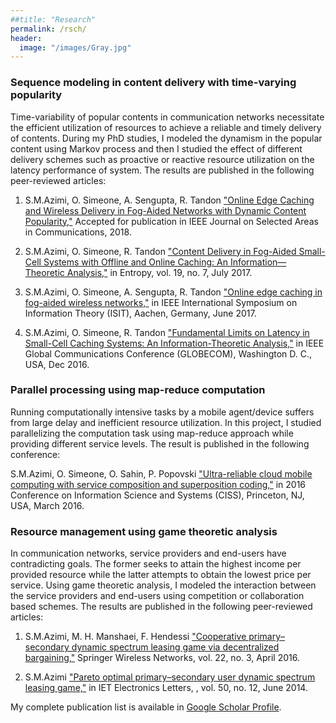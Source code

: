 ```yaml
---
##title: "Research"
permalink: /rsch/
header:
  image: "/images/Gray.jpg"
---
```


### Sequence modeling in content delivery with time-varying popularity

Time-variability of popular contents in communication networks necessitate the efficient utilization of resources to achieve a reliable and timely delivery of contents. During my PhD studies, I modeled the dynamism in the popular content using Markov process and then I studied the effect of different delivery schemes such as proactive or reactive resource utilization on the latency performance of system. The results are published in the following peer-reviewed articles:

1. S.M.Azimi, O. Simeone, A. Sengupta, R. Tandon ["Online Edge Caching and Wireless Delivery in Fog-Aided Networks with Dynamic Content Popularity,"](https://arxiv.org/pdf/1711.10430.pdf) Accepted for publication in IEEE Journal on Selected Areas in Communications, 2018.   

2. S.M.Azimi, O. Simeone, R. Tandon ["Content Delivery in Fog-Aided Small-Cell Systems with Offline and Online Caching: An Information—Theoretic Analysis,"](http://www.mdpi.com/1099-4300/19/7/366/htm) in Entropy, vol. 19, no. 7, July 2017.

3. S.M.Azimi, O. Simeone, A. Sengupta, R. Tandon ["Online edge caching in fog-aided wireless networks,"](https://ieeexplore.ieee.org/abstract/document/8006722/) in IEEE International Symposium on Information Theory (ISIT), Aachen, Germany, June 2017.

4. S.M.Azimi, O. Simeone, R. Tandon ["Fundamental Limits on Latency in Small-Cell Caching Systems: An Information-Theoretic Analysis,"](https://ieeexplore.ieee.org/abstract/document/7841853/) in IEEE Global Communications Conference (GLOBECOM), Washington D. C., USA, Dec 2016.


### Parallel processing using map-reduce computation

Running computationally intensive tasks by a mobile agent/device suffers from large delay and inefficient  resource utilization. In this project, I studied parallelizing the computation task using map-reduce approach while providing different service levels. The result is published in the following conference:

S.M.Azimi, O. Simeone, O. Sahin, P. Popovski ["Ultra-reliable cloud mobile computing with service composition and superposition coding,"](https://ieeexplore.ieee.org/abstract/document/7841853/) in 2016  Conference on Information Science and Systems (CISS), Princeton, NJ, USA, March 2016.


### Resource management using game theoretic analysis

In communication networks, service providers and end-users have contradicting goals. The former seeks to attain the highest income per provided resource while the latter attempts to obtain the lowest price per service. Using game theoretic analysis, I modeled the interaction between the service providers and end-users using competition or collaboration based schemes. The results are published in the following peer-reviewed articles:

1. S.M.Azimi, M. H. Manshaei, F. Hendessi ["Cooperative primary–secondary dynamic spectrum leasing game via decentralized bargaining,"](https://link.springer.com/article/10.1007/s11276-015-0999-8) Springer Wireless Networks, vol. 22, no. 3, April 2016.   

2. S.M.Azimi ["Pareto optimal primary–secondary user dynamic spectrum leasing game,"](http://digital-library.theiet.org/content/journals/10.1049/el.2013.2732) in IET Electronics Letters, , vol. 50, no. 12, June 2014.    

My complete publication list is available in [Google Scholar Profile](https://scholar.google.it/citations?hl=de&user=Nuew5tYAAAAJ&view_op=list_works).  
